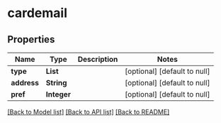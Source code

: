 # cardemail
## Properties

Name | Type | Description | Notes
------------ | ------------- | ------------- | -------------
**type** | **List** |  | [optional] [default to null]
**address** | **String** |  | [optional] [default to null]
**pref** | **Integer** |  | [optional] [default to null]

[[Back to Model list]](../README.md#documentation-for-models) [[Back to API list]](../README.md#documentation-for-api-endpoints) [[Back to README]](../README.md)


